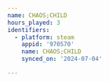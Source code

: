 ```yaml
---
name: CHAOS;CHILD
hours_played: 3
identifiers:
  - platform: steam
    appid: '970570'
    name: CHAOS;CHILD
    synced_on: '2024-07-04'

---
```

